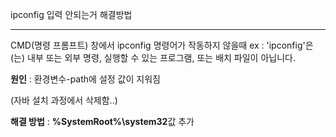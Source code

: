 ipconfig 입력 안되는거 해결방법
<hr>
CMD(명령 프롬프트) 창에서 ipconfig 명령어가 작동하지 않을때
ex : 'ipconfig'은(는) 내부 또는 외부 명령, 실행할 수 있는 프로그램, 또는 배치 파일이 아닙니다.

**원인** : 환경변수-path에 설정 값이 지워짐

(자바 설치 과정에서 삭제함..)

**해결 방법** : **%SystemRoot%\system32**값 추가
